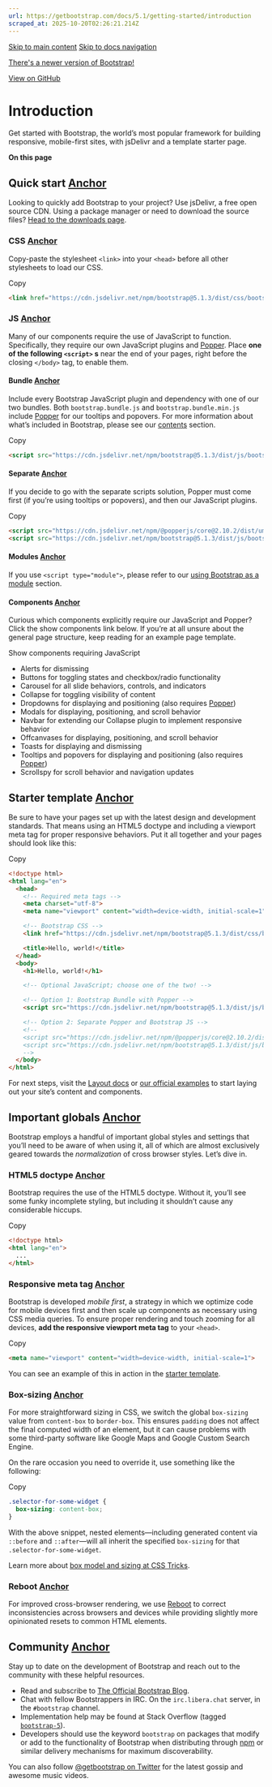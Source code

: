 ```yaml
---
url: https://getbootstrap.com/docs/5.1/getting-started/introduction
scraped_at: 2025-10-20T02:26:21.214Z
---
```


[Skip to main content](https://getbootstrap.com/docs/5.1/getting-started/introduction/#content) [Skip to docs navigation](https://getbootstrap.com/docs/5.1/getting-started/introduction/#bd-docs-nav)

[There's a newer version of Bootstrap!](https://getbootstrap.com/)

[View on GitHub](https://github.com/twbs/bootstrap/blob/v5.1.3/site/content/docs/5.1/getting-started/introduction.md "View and edit this file on GitHub")

# Introduction

Get started with Bootstrap, the world’s most popular framework for building responsive, mobile-first sites, with jsDelivr and a template starter page.

**On this page**

## Quick start [Anchor](https://getbootstrap.com/docs/5.1/getting-started/introduction/\#quick-start)

Looking to quickly add Bootstrap to your project? Use jsDelivr, a free open source CDN. Using a package manager or need to download the source files? [Head to the downloads page](https://getbootstrap.com/docs/5.1/getting-started/download/).

### CSS [Anchor](https://getbootstrap.com/docs/5.1/getting-started/introduction/\#css)

Copy-paste the stylesheet `<link>` into your `<head>` before all other stylesheets to load our CSS.

Copy

```html
<link href="https://cdn.jsdelivr.net/npm/bootstrap@5.1.3/dist/css/bootstrap.min.css" rel="stylesheet" integrity="sha384-1BmE4kWBq78iYhFldvKuhfTAU6auU8tT94WrHftjDbrCEXSU1oBoqyl2QvZ6jIW3" crossorigin="anonymous">

```

### JS [Anchor](https://getbootstrap.com/docs/5.1/getting-started/introduction/\#js)

Many of our components require the use of JavaScript to function. Specifically, they require our own JavaScript plugins and [Popper](https://popper.js.org/). Place **one of the following `<script>` s** near the end of your pages, right before the closing `</body>` tag, to enable them.

#### Bundle [Anchor](https://getbootstrap.com/docs/5.1/getting-started/introduction/\#bundle)

Include every Bootstrap JavaScript plugin and dependency with one of our two bundles. Both `bootstrap.bundle.js` and `bootstrap.bundle.min.js` include [Popper](https://popper.js.org/) for our tooltips and popovers. For more information about what’s included in Bootstrap, please see our [contents](https://getbootstrap.com/docs/5.1/getting-started/contents/#precompiled-bootstrap) section.

Copy

```html
<script src="https://cdn.jsdelivr.net/npm/bootstrap@5.1.3/dist/js/bootstrap.bundle.min.js" integrity="sha384-ka7Sk0Gln4gmtz2MlQnikT1wXgYsOg+OMhuP+IlRH9sENBO0LRn5q+8nbTov4+1p" crossorigin="anonymous"></script>

```

#### Separate [Anchor](https://getbootstrap.com/docs/5.1/getting-started/introduction/\#separate)

If you decide to go with the separate scripts solution, Popper must come first (if you’re using tooltips or popovers), and then our JavaScript plugins.

Copy

```html
<script src="https://cdn.jsdelivr.net/npm/@popperjs/core@2.10.2/dist/umd/popper.min.js" integrity="sha384-7+zCNj/IqJ95wo16oMtfsKbZ9ccEh31eOz1HGyDuCQ6wgnyJNSYdrPa03rtR1zdB" crossorigin="anonymous"></script>
<script src="https://cdn.jsdelivr.net/npm/bootstrap@5.1.3/dist/js/bootstrap.min.js" integrity="sha384-QJHtvGhmr9XOIpI6YVutG+2QOK9T+ZnN4kzFN1RtK3zEFEIsxhlmWl5/YESvpZ13" crossorigin="anonymous"></script>

```

#### Modules [Anchor](https://getbootstrap.com/docs/5.1/getting-started/introduction/\#modules)

If you use `<script type="module">`, please refer to our [using Bootstrap as a module](https://getbootstrap.com/docs/5.1/getting-started/javascript/#using-bootstrap-as-a-module) section.

#### Components [Anchor](https://getbootstrap.com/docs/5.1/getting-started/introduction/\#components)

Curious which components explicitly require our JavaScript and Popper? Click the show components link below. If you’re at all unsure about the general page structure, keep reading for an example page template.

Show components requiring JavaScript

- Alerts for dismissing
- Buttons for toggling states and checkbox/radio functionality
- Carousel for all slide behaviors, controls, and indicators
- Collapse for toggling visibility of content
- Dropdowns for displaying and positioning (also requires [Popper](https://popper.js.org/))
- Modals for displaying, positioning, and scroll behavior
- Navbar for extending our Collapse plugin to implement responsive behavior
- Offcanvases for displaying, positioning, and scroll behavior
- Toasts for displaying and dismissing
- Tooltips and popovers for displaying and positioning (also requires [Popper](https://popper.js.org/))
- Scrollspy for scroll behavior and navigation updates

## Starter template [Anchor](https://getbootstrap.com/docs/5.1/getting-started/introduction/\#starter-template)

Be sure to have your pages set up with the latest design and development standards. That means using an HTML5 doctype and including a viewport meta tag for proper responsive behaviors. Put it all together and your pages should look like this:

Copy

```html
<!doctype html>
<html lang="en">
  <head>
    <!-- Required meta tags -->
    <meta charset="utf-8">
    <meta name="viewport" content="width=device-width, initial-scale=1">

    <!-- Bootstrap CSS -->
    <link href="https://cdn.jsdelivr.net/npm/bootstrap@5.1.3/dist/css/bootstrap.min.css" rel="stylesheet" integrity="sha384-1BmE4kWBq78iYhFldvKuhfTAU6auU8tT94WrHftjDbrCEXSU1oBoqyl2QvZ6jIW3" crossorigin="anonymous">

    <title>Hello, world!</title>
  </head>
  <body>
    <h1>Hello, world!</h1>

    <!-- Optional JavaScript; choose one of the two! -->

    <!-- Option 1: Bootstrap Bundle with Popper -->
    <script src="https://cdn.jsdelivr.net/npm/bootstrap@5.1.3/dist/js/bootstrap.bundle.min.js" integrity="sha384-ka7Sk0Gln4gmtz2MlQnikT1wXgYsOg+OMhuP+IlRH9sENBO0LRn5q+8nbTov4+1p" crossorigin="anonymous"></script>

    <!-- Option 2: Separate Popper and Bootstrap JS -->
    <!--
    <script src="https://cdn.jsdelivr.net/npm/@popperjs/core@2.10.2/dist/umd/popper.min.js" integrity="sha384-7+zCNj/IqJ95wo16oMtfsKbZ9ccEh31eOz1HGyDuCQ6wgnyJNSYdrPa03rtR1zdB" crossorigin="anonymous"></script>
    <script src="https://cdn.jsdelivr.net/npm/bootstrap@5.1.3/dist/js/bootstrap.min.js" integrity="sha384-QJHtvGhmr9XOIpI6YVutG+2QOK9T+ZnN4kzFN1RtK3zEFEIsxhlmWl5/YESvpZ13" crossorigin="anonymous"></script>
    -->
  </body>
</html>

```

For next steps, visit the [Layout docs](https://getbootstrap.com/docs/5.1/layout/grid/) or [our official examples](https://getbootstrap.com/docs/5.1/examples/) to start laying out your site’s content and components.

## Important globals [Anchor](https://getbootstrap.com/docs/5.1/getting-started/introduction/\#important-globals)

Bootstrap employs a handful of important global styles and settings that you’ll need to be aware of when using it, all of which are almost exclusively geared towards the _normalization_ of cross browser styles. Let’s dive in.

### HTML5 doctype [Anchor](https://getbootstrap.com/docs/5.1/getting-started/introduction/\#html5-doctype)

Bootstrap requires the use of the HTML5 doctype. Without it, you’ll see some funky incomplete styling, but including it shouldn’t cause any considerable hiccups.

Copy

```html
<!doctype html>
<html lang="en">
  ...
</html>

```

### Responsive meta tag [Anchor](https://getbootstrap.com/docs/5.1/getting-started/introduction/\#responsive-meta-tag)

Bootstrap is developed _mobile first_, a strategy in which we optimize code for mobile devices first and then scale up components as necessary using CSS media queries. To ensure proper rendering and touch zooming for all devices, **add the responsive viewport meta tag** to your `<head>`.

Copy

```html
<meta name="viewport" content="width=device-width, initial-scale=1">

```

You can see an example of this in action in the [starter template](https://getbootstrap.com/docs/5.1/getting-started/introduction/#starter-template).

### Box-sizing [Anchor](https://getbootstrap.com/docs/5.1/getting-started/introduction/\#box-sizing)

For more straightforward sizing in CSS, we switch the global `box-sizing` value from `content-box` to `border-box`. This ensures `padding` does not affect the final computed width of an element, but it can cause problems with some third-party software like Google Maps and Google Custom Search Engine.

On the rare occasion you need to override it, use something like the following:

Copy

```css
.selector-for-some-widget {
  box-sizing: content-box;
}

```

With the above snippet, nested elements—including generated content via `::before` and `::after`—will all inherit the specified `box-sizing` for that `.selector-for-some-widget`.

Learn more about [box model and sizing at CSS Tricks](https://css-tricks.com/box-sizing/).

### Reboot [Anchor](https://getbootstrap.com/docs/5.1/getting-started/introduction/\#reboot)

For improved cross-browser rendering, we use [Reboot](https://getbootstrap.com/docs/5.1/content/reboot/) to correct inconsistencies across browsers and devices while providing slightly more opinionated resets to common HTML elements.

## Community [Anchor](https://getbootstrap.com/docs/5.1/getting-started/introduction/\#community)

Stay up to date on the development of Bootstrap and reach out to the community with these helpful resources.

- Read and subscribe to [The Official Bootstrap Blog](https://blog.getbootstrap.com/).
- Chat with fellow Bootstrappers in IRC. On the `irc.libera.chat` server, in the `#bootstrap` channel.
- Implementation help may be found at Stack Overflow (tagged [`bootstrap-5`](https://stackoverflow.com/questions/tagged/bootstrap-5)).
- Developers should use the keyword `bootstrap` on packages that modify or add to the functionality of Bootstrap when distributing through [npm](https://www.npmjs.com/search?q=keywords:bootstrap) or similar delivery mechanisms for maximum discoverability.

You can also follow [@getbootstrap on Twitter](https://twitter.com/getbootstrap) for the latest gossip and awesome music videos.